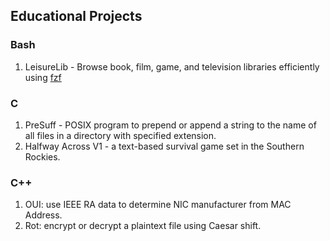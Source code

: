 ## Educational Projects

### Bash
1. LeisureLib - Browse book, film, game, and television libraries efficiently using [fzf](https://github.com/junegunn/fzf)

### C
1. PreSuff - POSIX program to prepend or append a string to the name of all files in a directory with specified extension.
2. Halfway Across V1 - a text-based survival game set in the Southern Rockies.

### C++
1. OUI: use IEEE RA data to determine NIC manufacturer from MAC Address.
2. Rot: encrypt or decrypt a plaintext file using Caesar shift.
